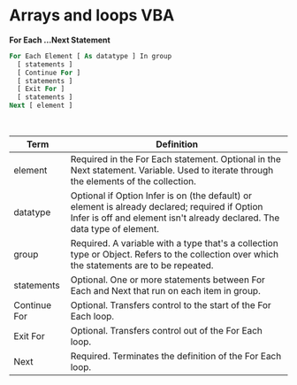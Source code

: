 # Arrays and loops VBA

**For Each ...Next Statement**

```vb
For Each Element [ As datatype ] In group
  [ statements ]
  [ Continue For ]
  [ statements ]
  [ Exit For ]
  [ statements ]
Next [ element ]
```

<br>

| Term   | Definition  |
|--------------- | --------------- |
| element  | Required in the For Each statement. Optional in the Next statement. Variable. Used to iterate through the elements of the collection.   |
| datatype   |  Optional if Option Infer is on (the default) or element is already declared; required if Option Infer is off and element isn't already declared. The data type of element.  |
| group   | Required. A variable with a type that's a collection type or Object. Refers to the collection over which the statements are to be repeated.   |
| statements   |  	Optional. One or more statements between For Each and Next that run on each item in group.  |
| Continue For  | Optional. Transfers control to the start of the For Each loop.  |
| Exit For  | Optional. Transfers control out of the For Each loop.  |
| Next | Required. Terminates the definition of the For Each loop. |
